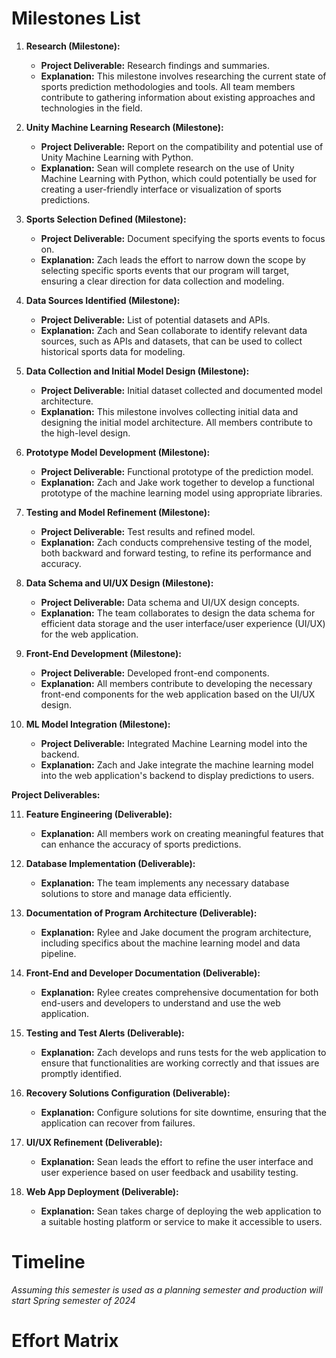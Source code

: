 # Milestones List 
1. **Research (Milestone):**
   - **Project Deliverable:** Research findings and summaries.
   - **Explanation:** This milestone involves researching the current state of sports prediction methodologies and tools. All team members contribute to gathering information about existing approaches and technologies in the field.

2. **Unity Machine Learning Research (Milestone):**
   - **Project Deliverable:** Report on the compatibility and potential use of Unity Machine Learning with Python.
   - **Explanation:** Sean will complete research on the use of Unity Machine Learning with Python, which could potentially be used for creating a user-friendly interface or visualization of sports predictions.

3. **Sports Selection Defined (Milestone):**
   - **Project Deliverable:** Document specifying the sports events to focus on.
   - **Explanation:** Zach leads the effort to narrow down the scope by selecting specific sports events that our program will target, ensuring a clear direction for data collection and modeling.

4. **Data Sources Identified (Milestone):**
   - **Project Deliverable:** List of potential datasets and APIs.
   - **Explanation:** Zach and Sean collaborate to identify relevant data sources, such as APIs and datasets, that can be used to collect historical sports data for modeling.

5. **Data Collection and Initial Model Design (Milestone):**
   - **Project Deliverable:** Initial dataset collected and documented model architecture.
   - **Explanation:** This milestone involves collecting initial data and designing the initial model architecture. All members contribute to the high-level design.

6. **Prototype Model Development (Milestone):**
   - **Project Deliverable:** Functional prototype of the prediction model.
   - **Explanation:** Zach and Jake work together to develop a functional prototype of the machine learning model using appropriate libraries.

7. **Testing and Model Refinement (Milestone):**
   - **Project Deliverable:** Test results and refined model.
   - **Explanation:** Zach conducts comprehensive testing of the model, both backward and forward testing, to refine its performance and accuracy.

8. **Data Schema and UI/UX Design (Milestone):**
   - **Project Deliverable:** Data schema and UI/UX design concepts.
   - **Explanation:** The team collaborates to design the data schema for efficient data storage and the user interface/user experience (UI/UX) for the web application.

9. **Front-End Development (Milestone):**
   - **Project Deliverable:** Developed front-end components.
   - **Explanation:** All members contribute to developing the necessary front-end components for the web application based on the UI/UX design.

10. **ML Model Integration (Milestone):**
    - **Project Deliverable:** Integrated Machine Learning model into the backend.
    - **Explanation:** Zach and Jake integrate the machine learning model into the web application's backend to display predictions to users.

**Project Deliverables:**

11. **Feature Engineering (Deliverable):**
    - **Explanation:** All members work on creating meaningful features that can enhance the accuracy of sports predictions.

12. **Database Implementation (Deliverable):**
    - **Explanation:** The team implements any necessary database solutions to store and manage data efficiently.

13. **Documentation of Program Architecture (Deliverable):**
    - **Explanation:** Rylee and Jake document the program architecture, including specifics about the machine learning model and data pipeline.

14. **Front-End and Developer Documentation (Deliverable):**
    - **Explanation:** Rylee creates comprehensive documentation for both end-users and developers to understand and use the web application.

15. **Testing and Test Alerts (Deliverable):**
    - **Explanation:** Zach develops and runs tests for the web application to ensure that functionalities are working correctly and that issues are promptly identified.

16. **Recovery Solutions Configuration (Deliverable):**
    - **Explanation:** Configure solutions for site downtime, ensuring that the application can recover from failures.

17. **UI/UX Refinement (Deliverable):**
    - **Explanation:** Sean leads the effort to refine the user interface and user experience based on user feedback and usability testing.

18. **Web App Deployment (Deliverable):**
    - **Explanation:** Sean takes charge of deploying the web application to a suitable hosting platform or service to make it accessible to users.


# Timeline
*Assuming this semester is used as a planning semester and production will start Spring semester of 2024*


# Effort Matrix

